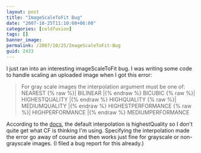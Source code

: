 ```yaml
---
layout: post
title: "ImageScaleToFit Bug"
date: "2007-10-25T11:10:00+06:00"
categories: [coldfusion]
tags: []
banner_image: 
permalink: /2007/10/25/ImageScaleToFit-Bug
guid: 2433
---
```


I just ran into an interesting imageScaleToFit bug. I was writing some code to handle scaling an uploaded image when I got this error:

<blockquote>
For gray scale images the interpolation argument must be one of: NEAREST {% raw %}| BILINEAR |{% endraw %} BICUBIC {% raw %}| HIGHESTQUALITY |{% endraw %} HIGHQUALITY {% raw %}| MEDIUMQUALITY |{% endraw %} HIGHESTPERFORMANCE {% raw %}| HIGHPERFORMANCE |{% endraw %} MEDIUMPERFORMANCE
</blockquote>

According to the <a href="http://www.cfquickdocs.com/cf8/?getDoc=ImageScaleToFit">docs</a>, the default interpolation is highestQuality so I don't quite get what CF is thinking I'm using. Specifying the interpolation made the error go away of course and then works just fine for grayscale or non-grayscale images. (I filed a bug report for this already.)